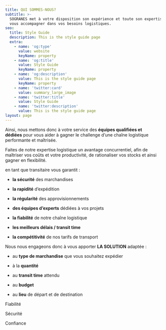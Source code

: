 ```yaml
---
title: QUI SOMMES-NOUS?
subtitle: >-
  SOGRANES met à votre disposition son expérience et toute son expertise pour
  vous accompagner dans vos besoins logistiques.
seo:
  title: Style Guide
  description: This is the style guide page
  extra:
    - name: 'og:type'
      value: website
      keyName: property
    - name: 'og:title'
      value: Style Guide
      keyName: property
    - name: 'og:description'
      value: This is the style guide page
      keyName: property
    - name: 'twitter:card'
      value: summary_large_image
    - name: 'twitter:title'
      value: Style Guide
    - name: 'twitter:description'
      value: This is the style guide page
layout: page
---
```

Ainsi, nous mettons donc à votre service des **équipes qualifiées et dédiées** pour vous aider à gagner le challenge d’une chaîne logistique performante et maîtrisée.


Faites de notre expertise logistique un avantage concurrentiel, afin de maîtriser vos coûts et votre productivité, de rationaliser vos stocks et ainsi gagner en flexibilité.

en tant que transitaire vous garantit : 

*   **la sécurité** des marchandises

*   **la rapidité** d’expédition

*   **la régularité** des approvisionnements

*   **des équipes d’experts** dédiées à vos projets

*   **la fiabilité** de notre chaîne logistique

*   **les meilleurs délais / transit time**

*   **la compétitivité** de nos tarifs de transport

Nous nous engageons donc à vous apporter **LA SOLUTION** adaptée :

*   au **type de marchandise** que vous souhaitez expédier

*   à la **quantité**

*   au **transit time** attendu

*   au **budget**

*   au **lieu** de départ et de destination

Fiabilité

Sécurité

Confiance
